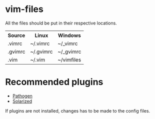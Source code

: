 vim-files
=========

All the files should be put in their respective locations.

<table>
  <tr>
    <th>Source</th>
    <th>Linux</th>
    <th>Windows</th>
  <tr>
  <tr>
    <td>.vimrc</td>
    <td>~/.vimrc</td>
    <td>~/_vimrc</td>
  <tr>
    <td>.gvimrc</td>
    <td>~/.gvimrc</td>
    <td>~/_gvimrc</td>
  </tr>
  <tr>
    <td>.vim</td>
    <td>~/.vim</td>
    <td>~/vimfiles</td>
  </tr>
</table>

Recommended plugins
================

* [Pathogen](https://github.com/tpope/vim-pathogen)
* [Solarized](https://github.com/altercation/vim-colors-solarized)

If plugins are not installed, changes has to be made to the config files.
